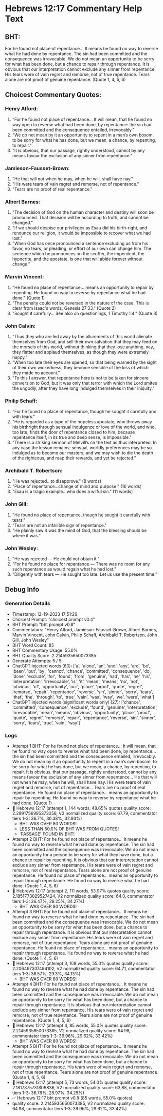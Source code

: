 # Hebrews 12:17 Commentary Help Text

## BHT:
For he found not place of repentance... It means he found no way to reverse what he had done by repentance. The sin had been committed and the consequence was irrevocable. We do not mean an opportunity to be sorry for what has been done, but a chance to repair through repentance. It is obvious that our interpretation cannot exclude any sinner from repentance. His tears were of vain regret and remorse, not of true repentance. Tears alone are not proof of genuine repentance. (Quote 1, 4, 5, 6)

## Choicest Commentary Quotes:
### Henry Alford:
1. "For he found not place of repentance... It will mean, that he found no way open to reverse what had been done, by repentance: the sin had been committed and the consequence entailed, irrevocably."
2. "We do not mean by it an opportunity to repent in a man’s own bosom, to be sorry for what he has done, but we mean, a chance, by repenting, to repair."
3. "It is obvious, that our passage, rightly understood, cannot by any means favour the exclusion of any sinner from repentance."

### Jamieson-Fausset-Brown:
1. "He that will not when he may, when he will, shall have nay."
2. "His were tears of vain regret and remorse, not of repentance."
3. "Tears are no proof of real repentance."

### Albert Barnes:
1. "The decision of God on the human character and destiny will soon be pronounced. That decision will be according to truth, and cannot be changed."
2. "If we should despise our privileges as Esau did his birth-right, and renounce our religion, it would be impossible to recover what we had lost."
3. "When God has once pronounced a sentence excluding us from his favor, no tears, or pleading, or effort of our own can change him. The sentence which he pronounces on the scoffer, the impenitent, the hypocrite, and the apostate, is one that will abide forever without change."

### Marvin Vincent:
1. "He found no place of repentance... means an opportunity to repair by repenting. He found no way to reverse by repentance what he had done." (Quote 1)
2. "The penalty could not be reversed in the nature of the case. This is clear from Isaac's words, Genesis 27:33." (Quote 2)
3. "Sought it carefully... See also on questionings, 1 Timothy 1:4." (Quote 3)

### John Calvin:
1. "Thus they who are led away by the allurements of this world alienate themselves from God, and sell their own salvation that they may feed on the morsels of this world, without thinking that they lose anything, nay, they flatter and applaud themselves, as though they were extremely happy." 
2. "When too late their eyes are opened, so that being warned by the sight of their own wickedness, they become sensible of the loss of which they made no account."
3. "To this I answer, that repentance here is not to be taken for sincere conversion to God; but it was only that terror with which the Lord smites the ungodly, after they have long indulged themselves in their iniquity."

### Philip Schaff:
1. "For he found no place of repentance, though he sought it carefully and with tears."
2. "He is regarded as a type of the hopeless apostate, who throws away his birthright through sensual indulgence or love of the world, and who, too late, finds the door of repentance closed to him, because repentance itself, in its true and deep sense, is impossible."
3. "There is a striking sermon of Melvill’s on the text as thus interpreted. In any case the lesson remains; sensual, worldly preferences may be so indulged as to become our masters; and we may wish to die the death of the righteous, and reap their rewards, and yet be rejected."

### Archibald T. Robertson:
1. "He was rejected...to disapprove." (8 words)
2. "Place of repentance...change of mind and purpose." (10 words)
3. "Esau is a tragic example...who does a wilful sin." (11 words)

### John Gill:
1. "He found no place of repentance, though he sought it carefully with tears." 
2. "Tears are not an infallible sign of repentance."
3. "He plainly saw it was the mind of God, that the blessing should be where it was."

### John Wesley:
1. "He was rejected — He could not obtain it."
2. "For he found no place for repentance — There was no room for any such repentance as would regain what he had lost."
3. "Diligently with tears — He sought too late. Let us use the present time."


## Debug Info
### Generation Details
- Timestamp: 12-19-2023 17:51:26
- Choicest Prompt: "choicest prompt v0.4"
- BHT Prompt: "bht prompt v0.8"
- Commentators: "Henry Alford, Jamieson-Fausset-Brown, Albert Barnes, Marvin Vincent, John Calvin, Philip Schaff, Archibald T. Robertson, John Gill, John Wesley"
- BHT Word Count: 85
- BHT Commentary Usage: 55.0%
- BHT Quality Score: 2.2145935650073385
- Generate Attempts: 5 / 5
- ChatGPT injected words (60):
	['a', 'alone', 'an', 'and', 'any', 'are', 'be', 'been', 'but', 'by', 'cannot', 'chance', 'committed', 'consequence', 'do', 'done', 'exclude', 'for', 'found', 'from', 'genuine', 'had', 'has', 'he', 'his', 'interpretation', 'irrevocable', 'is', 'it', 'mean', 'means', 'no', 'not', 'obvious', 'of', 'opportunity', 'our', 'place', 'proof', 'quote', 'regret', 'remorse', 'repair', 'repentance', 'reverse', 'sin', 'sinner', 'sorry', 'tears', 'that', 'the', 'through', 'to', 'true', 'vain', 'was', 'way', 'we', 'were', 'what']
- ChatGPT injected words (significant words only) (27):
	['chance', 'committed', 'consequence', 'exclude', 'found', 'genuine', 'interpretation', 'irrevocable', 'mean', 'means', 'obvious', 'opportunity', 'place', 'proof', 'quote', 'regret', 'remorse', 'repair', 'repentance', 'reverse', 'sin', 'sinner', 'sorry', 'tears', 'true', 'vain', 'way']

### Logs
- Attempt 1 BHT: For he found not place of repentance... It will mean, that he found no way open to reverse what had been done, by repentance... the sin had been committed and the consequence entailed, irrevocably. We do not mean by it an opportunity to repent in a man’s own bosom, to be sorry for what he has done, but we mean, a chance, by repenting, to repair. It is obvious, that our passage, rightly understood, cannot by any means favour the exclusion of any sinner from repentance... He that will not when he may, when he will, shall have nay. His were tears of vain regret and remorse, not of repentance... Tears are no proof of real repentance. He found no place of repentance... means an opportunity to repair by repenting. He found no way to reverse by repentance what he had done. (Quote 1)
- 🔄 Hebrews 12:17 (attempt 1, 144 words, 48.65% quotes quality score: 2.2991756995373356, V2 normalized quality score: 67.79, commentator tiers 1-3: 36.7%, 30.38%, 32.93%) 
	- BHT WAS OVER 80 WORDS! 
	- LESS THAN 50.0% OF BHT WAS FROM QUOTES! 
	- 'PASSAGE' FOUND IN BHT!
- Attempt 2 BHT: For he found not place of repentance... It means he found no way to reverse what he had done by repentance. The sin had been committed and the consequence was irrevocable. We do not mean an opportunity for a person to be sorry for what they have done, but a chance to repair by repenting. It is obvious that our interpretation cannot exclude any sinner from repentance. His tears were of vain regret and remorse, not of real repentance. Tears alone are not proof of genuine repentance. He found no place of repentance... means an opportunity to repair through repentance. He found no way to reverse what he had done. (Quote 1, 4, 5, 6)
- 🔄 Hebrews 12:17 (attempt 2, 111 words, 53.97% quotes quality score: 2.1851773029527424, V2 normalized quality score: 64.0, commentator tiers 1-3: 36.47%, 29.25%, 34.27%) 
	- BHT WAS OVER 80 WORDS!
- Attempt 3 BHT: For he found not place of repentance... It means he found no way to reverse what he had done by repentance. The sin had been committed and the consequence was irrevocable. We do not mean an opportunity to be sorry for what has been done, but a chance to repair through repentance. It is obvious that our interpretation cannot exclude any sinner from repentance. His tears were of vain regret and remorse, not of true repentance. Tears alone are not proof of genuine repentance. He found no place of repentance... means an opportunity to repair through repentance. He found no way to reverse what he had done. (Quote 1, 4, 5, 6)
- 🔄 Hebrews 12:17 (attempt 3, 108 words, 55.0% quotes quality score: 2.206497307494102, V2 normalized quality score: 64.71, commentator tiers 1-3: 36.57%, 29.3%, 34.13%) 
	- BHT WAS OVER 80 WORDS!
- Attempt 4 BHT: For he found not place of repentance... It means he found no way to reverse what he had done by repentance. The sin had been committed and the consequence was irrevocable. We do not mean an opportunity to be sorry for what has been done, but a chance to repair through repentance. It is obvious that our interpretation cannot exclude any sinner from repentance. His tears were of vain regret and remorse, not of true repentance. Tears alone are not proof of genuine repentance. (Quote 1, 4, 5, 6)
- 🔄 Hebrews 12:17 (attempt 4, 85 words, 55.0% quotes quality score: 2.2145935650073385, V2 normalized quality score: 64.98, commentator tiers 1-3: 36.96%, 29.62%, 33.42%) 
	- BHT WAS OVER 80 WORDS!
- Attempt 5 BHT: For he found not place of repentance... It means he found no way to reverse what he had done by repentance. The sin had been committed and the consequence was irrevocable. We do not mean an opportunity to be sorry for what has been done, but a chance to repair through repentance. His tears were of vain regret and remorse, not of true repentance. Tears alone are not proof of genuine repentance. (Quote 1, 4, 5, 6)
- 🔄 Hebrews 12:17 (attempt 5, 73 words, 54.0% quotes quality score: 2.1817375731809836, V2 normalized quality score: 63.88, commentator tiers 1-3: 36.78%, 28.97%, 34.25%)
- ✅ Hebrews 12:17 bht prompt v0.8 (85 words, 55.0% quotes)
- quality score: 2.2145935650073385, V2 normalized quality score: 64.98, commentator tiers 1-3: 36.96%, 29.62%, 33.42%)